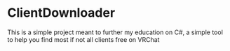 # ClientDownloader
 This is a simple project meant to further my education on C#, a simple tool to help you find most if not all clients free on VRChat
